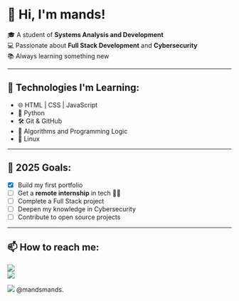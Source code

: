 # 👋 Hi, I'm mands!

🎓 A student of **Systems Analysis and Development**  
💻 Passionate about **Full Stack Development** and **Cybersecurity**  
📚 Always learning something new 

---

## 🚀 Technologies I'm Learning:

- 🌐 HTML | CSS | JavaScript  
- 🐍 Python  
- 🛠️ Git & GitHub  
- 🧠 Algorithms and Programming Logic  
- 🐧 Linux

---

## 📌 2025 Goals:

- [x] Build my first portfolio
- [ ] Get a **remote internship** in tech 👩‍💻
- [ ] Complete a Full Stack project  
- [ ] Deepen my knowledge in Cybersecurity  
- [ ] Contribute to open source projects  

---

## 📫 How to reach me: 
<a href="https://www.linkedin.com/in/mandsmands/">
  <img src="https://img.shields.io/badge/LinkedIn-0077B5?style=for-the-badge&logo=linkedin&logoColor=white">
</a>  
<br>

<a href="mailto:amandacristinydias@gmail.com">
  <img src="https://img.shields.io/badge/Gmail-D14836?style=for-the-badge&logo=gmail&logoColor=white">
</a>  
<br>

<img src="https://img.shields.io/badge/Discord-7289DA?style=for-the-badge&logo=discord&logoColor=white"> @mandsmands.



